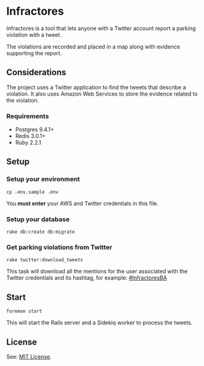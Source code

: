 # Infractores

Infractores is a tool that lets anyone with a Twitter account report a parking
violation with a tweet.

The violations are recorded and placed in a map along with evidence supporting
the report.

## Considerations

The project uses a Twitter application to find the tweets that describe a
violation. It also uses Amazon Web Services to store the evidence related to the
violation.

### Requirements

* Postgres 9.4.1+
* Redis 3.0.1+
* Ruby 2.2.1

## Setup

### Setup your environment

    cp .env.sample .env

You **must enter** your AWS and Twitter credentials in this file.

### Setup your database

    rake db:create db:migrate

### Get parking violations from Twitter

    rake twitter:download_tweets

This task will download all the mentions for the user associated with the
Twitter credentials and its hashtag, for example: [#InfractoresBA](https://twitter.com/hashtag/infractoresba?f=tweets&src=hash)

## Start

    foreman start

This will start the Rails server and a Sidekiq worker to process the tweets.

## License

See: [MIT License](LICENSE).
